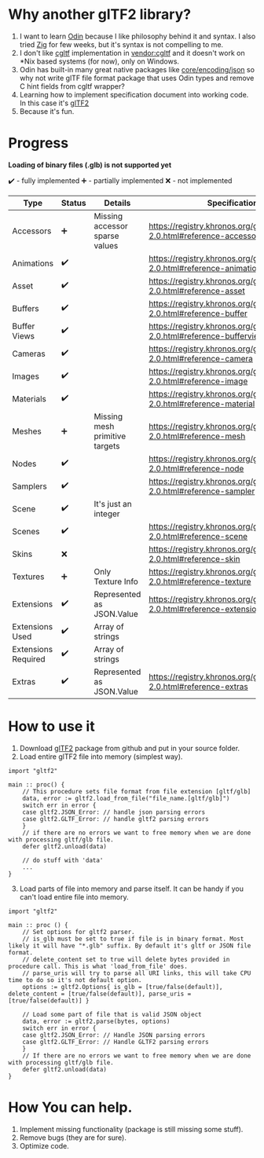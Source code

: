# Why another glTF2 library?
1. I want to learn [Odin](https://odin-lang.org/) because I like philosophy behind it and syntax. I also tried [Zig](https://ziglang.org/) for few weeks, but it's syntax is not compelling to me.
2. I don't like [cgltf](https://github.com/jkuhlmann/cgltf) implementation in [vendor:cgltf](https://pkg.odin-lang.org/vendor/cgltf/) and it doesn't work on *Nix based systems (for now), only on Windows.
3. Odin has built-in many great native packages like [core/encoding/json](https://pkg.odin-lang.org/core/encoding/json/) so why not write glTF file format package that uses Odin types and remove C hint fields from cgltf wrapper?
4. Learning how to implement specification document into working code. In this case it's [glTF2](https://registry.khronos.org/glTF/specs/2.0/glTF-2.0.html)
5. Because it's fun.

# Progress
**Loading of binary files (.glb) is not supported yet**

:heavy_check_mark: - fully implemented
:heavy_plus_sign: - partially implemented
:x: - not implemented

| Type | Status | Details | Specification URL |
|---|---|---|---|
| Accessors | :heavy_plus_sign: | Missing accessor sparse values | https://registry.khronos.org/glTF/specs/2.0/glTF-2.0.html#reference-accessor |
| Animations | :heavy_check_mark: | | https://registry.khronos.org/glTF/specs/2.0/glTF-2.0.html#reference-animation |
| Asset | :heavy_check_mark: | | https://registry.khronos.org/glTF/specs/2.0/glTF-2.0.html#reference-asset |
| Buffers | :heavy_check_mark: | | https://registry.khronos.org/glTF/specs/2.0/glTF-2.0.html#reference-buffer |
| Buffer Views | :heavy_check_mark: | | https://registry.khronos.org/glTF/specs/2.0/glTF-2.0.html#reference-bufferview |
| Cameras | :heavy_check_mark: | | https://registry.khronos.org/glTF/specs/2.0/glTF-2.0.html#reference-camera |
| Images | :heavy_check_mark: | | https://registry.khronos.org/glTF/specs/2.0/glTF-2.0.html#reference-image |
| Materials | :heavy_check_mark: | | https://registry.khronos.org/glTF/specs/2.0/glTF-2.0.html#reference-material |
| Meshes | :heavy_plus_sign: | Missing mesh primitive targets | https://registry.khronos.org/glTF/specs/2.0/glTF-2.0.html#reference-mesh |
| Nodes | :heavy_check_mark: | | https://registry.khronos.org/glTF/specs/2.0/glTF-2.0.html#reference-node |
| Samplers | :heavy_check_mark: | | https://registry.khronos.org/glTF/specs/2.0/glTF-2.0.html#reference-sampler |
| Scene | :heavy_check_mark: | It's just an integer | |
| Scenes | :heavy_check_mark: | | https://registry.khronos.org/glTF/specs/2.0/glTF-2.0.html#reference-scene |
| Skins | :x: | | https://registry.khronos.org/glTF/specs/2.0/glTF-2.0.html#reference-skin |
| Textures | :heavy_plus_sign: | Only Texture Info | https://registry.khronos.org/glTF/specs/2.0/glTF-2.0.html#reference-texture |
| Extensions | :heavy_check_mark: | Represented as JSON.Value | https://registry.khronos.org/glTF/specs/2.0/glTF-2.0.html#reference-extension |
| Extensions Used | :heavy_check_mark: | Array of strings | |
| Extensions Required | :heavy_check_mark: | Array of strings | |
| Extras | :heavy_check_mark: | Represented as JSON.Value | https://registry.khronos.org/glTF/specs/2.0/glTF-2.0.html#reference-extras |

# How to use it
1. Download [glTF2](https://github.com/Pawel82S/glTF2) package from github and put in your source folder.
2. Load entire glTF2 file into memory (simplest way).
```odin
import "gltf2"

main :: proc() {
    // This procedure sets file format from file extension [gltf/glb]
    data, error := gltf2.load_from_file("file_name.[gltf/glb]")
    switch err in error {
    case gltf2.JSON_Error: // handle json parsing errors
    case gltf2.GLTF_Error: // handle gltf2 parsing errors
    }
    // if there are no errors we want to free memory when we are done with processing gltf/glb file.
    defer gltf2.unload(data)

    // do stuff with 'data'
    ...
}
```
3. Load parts of file into memory and parse itself. It can be handy if you can't load entire file into memory.
```odin
import "gltf2"

main :: proc () {
    // Set options for gltf2 parser.
    // is_glb must be set to true if file is in binary format. Most likely it will have "*.glb" suffix. By default it's gltf or JSON file format.
    // delete_content set to true will delete bytes provided in procedure call. This is what 'load_from_file' does.
    // parse_uris will try to parse all URI links, this will take CPU time to do so it's not default option.
    options := gltf2.Options{ is_glb = [true/false(default)], delete_content = [true/false(default)], parse_uris = [true/false(default)] }

    // Load some part of file that is valid JSON object
    data, error := gltf2.parse(bytes, options)
    switch err in error {
    case gltf2.JSON_Error: // Handle JSON parsing errors
    case gltf2.GLTF_Error: // Handle GLTF2 parsing errors
    }
    // If there are no errors we want to free memory when we are done with processing gltf/glb file.
    defer gltf2.unload(data)
}
```
# How You can help.
1. Implement missing functionality (package is still missing some stuff).
2. Remove bugs (they are for sure).
3. Optimize code.
